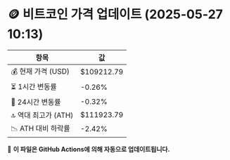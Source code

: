 # 🪙 비트코인 가격 업데이트 (2025-05-27 10:13)

| 항목                | 값 |
|--------------------|----------------|
| 💰 현재 가격 (USD) | $109212.79 |
| ⏳ 1시간 변동률    | -0.26% |
| 📆 24시간 변동률   | -0.32% |
| 🔝 역대 최고가 (ATH) | $111923.79 |
| 📉 ATH 대비 하락률 | -2.42% |

🔄 **이 파일은 GitHub Actions에 의해 자동으로 업데이트됩니다.**
